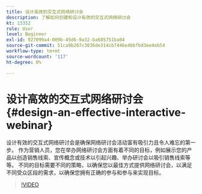 ```yaml
---
title: 设计高效的交互式网络研讨会
description: 了解如何创建和设计有效的交互式网络研讨会
kt: 13352
role: User
level: Beginner
exl-id: 927099a4-009b-45d6-9a32-ba685751ba04
source-git-commit: 51ca9b207c3036de314cb7446e4bbfbd3ee4eb54
workflow-type: tm+mt
source-wordcount: '117'
ht-degree: 0%

---
```


# 设计高效的交互式网络研讨会 {#design-an-effective-interactive-webinar}

设计有效的交互式网络研讨会是确保网络研讨会活动富有吸引力且令人难忘的第一步。 作为营销人员，您在举办网络研讨会方面有着不同的目标，例如展示您的产品以创造销售线索、宣传概念或技术以引起兴趣、举办研讨会以吸引销售线索等等。 不同的目标需要不同的策略，以确保您以最佳方式提供网络研讨会，以满足不同受众区段的需求，以确保您拥有正确的参与和参与来实现目标。

>[!VIDEO](https://video.tv.adobe.com/v/3418602?q=9)
